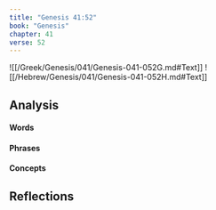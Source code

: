 ```yaml
---
title: "Genesis 41:52"
book: "Genesis"
chapter: 41
verse: 52
---
```

![[/Greek/Genesis/041/Genesis-041-052G.md#Text]]
![[/Hebrew/Genesis/041/Genesis-041-052H.md#Text]]

## Analysis

#### Words

#### Phrases

#### Concepts

## Reflections
